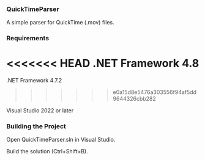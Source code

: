 ### QuickTimeParser
A simple parser for QuickTime (.mov) files.


### Requirements
<<<<<<< HEAD
.NET Framework 4.8
=======
.NET Framework 4.7.2
>>>>>>> e0a15d8e5476a303556f94af5dd9644326cbb282

Visual Studio 2022 or later


### Building the Project
Open QuickTimeParser.sln in Visual Studio.

Build the solution (Ctrl+Shift+B).

